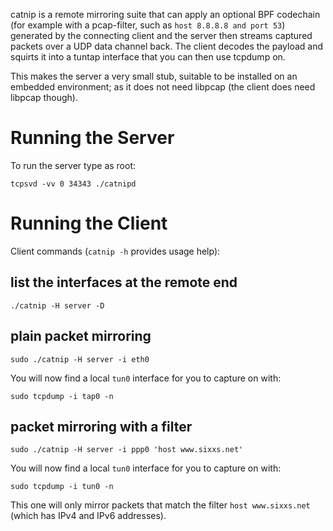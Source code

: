 catnip is a remote mirroring suite that can apply an optional BPF codechain (for example with a pcap-filter, such as `host 8.8.8.8 and port 53`) generated by the connecting client and the server then streams captured packets over a UDP data channel back.  The client decodes the payload and squirts it into a tuntap interface that you can then use tcpdump on.

This makes the server a very small stub, suitable to be installed on an embedded environment; as it does not need libpcap (the client does need libpcap though).

# Running the Server
To run the server type as root:

    tcpsvd -vv 0 34343 ./catnipd

# Running the Client
Client commands (`catnip -h` provides usage help):

## list the interfaces at the remote end

    ./catnip -H server -D

## plain packet mirroring

    sudo ./catnip -H server -i eth0

You will now find a local `tun0` interface for you to capture on with:

    sudo tcpdump -i tap0 -n

## packet mirroring with a filter

    sudo ./catnip -H server -i ppp0 'host www.sixxs.net'

You will now find a local `tun0` interface for you to capture on with:

    sudo tcpdump -i tun0 -n

This one will only mirror packets that match the filter `host www.sixxs.net` (which has IPv4 and IPv6 addresses).
